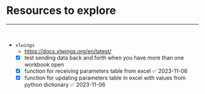 # **Resources to explore**

---

<br>



- `xlwings`
    - <https://docs.xlwings.org/en/latest/>
    - [x] test sending data back and forth when you have more than one workbook open
    - [x] function for receiving parameters table from excel ✅ 2023-11-06
    - [x] function for updating parameters table in excel with values from python dictionary ✅ 2023-11-06
